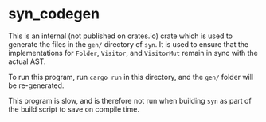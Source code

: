 # syn_codegen

This is an internal (not published on crates.io) crate which is used to generate
the files in the `gen/` directory of `syn`. It is used to ensure that the
implementations for `Folder`, `Visitor`, and `VisitorMut` remain in sync with
the actual AST.

To run this program, run `cargo run` in this directory, and the `gen/` folder
will be re-generated.

This program is slow, and is therefore not run when building `syn` as part of
the build script to save on compile time.
